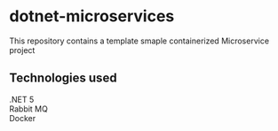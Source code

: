 # dotnet-microservices

This repository contains a template smaple containerized Microservice project

## Technologies used
.NET 5 </br>
Rabbit MQ </br>
Docker </br>